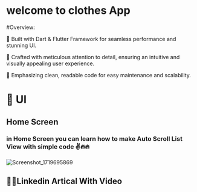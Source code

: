  # welcome to clothes App  
#Overview:

🚀 Built with Dart & Flutter Framework for seamless performance and stunning UI.

🎨 Crafted with meticulous attention to detail, ensuring an intuitive and visually appealing user experience.


🧼 Emphasizing clean, readable code for easy maintenance and scalability.
# 🎨 UI

## Home Screen 
### in Home Screen you can learn how to make Auto Scroll List View with simple code ✌🔥🔥
![Screenshot_1719695869](https://github.com/Elesawy11/clothes_store/assets/91203838/378a1257-3900-4e23-a647-0bdd04970451)

## 🎥🎥Linkedin Artical With Video 
